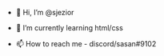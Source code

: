 - 👋 Hi, I’m @sjezior
<!-- - 👀 I’m interested in ... -->
- 🌱 I’m currently learning html/css
<!-- - 💞️ I’m looking to collaborate on ... -->
- 📫 How to reach me - discord/sasan#9102

<!---
sjezior/sjezior is a ✨ special ✨ repository because its `README.md` (this file) appears on your GitHub profile.
You can click the Preview link to take a look at your changes.
--->
